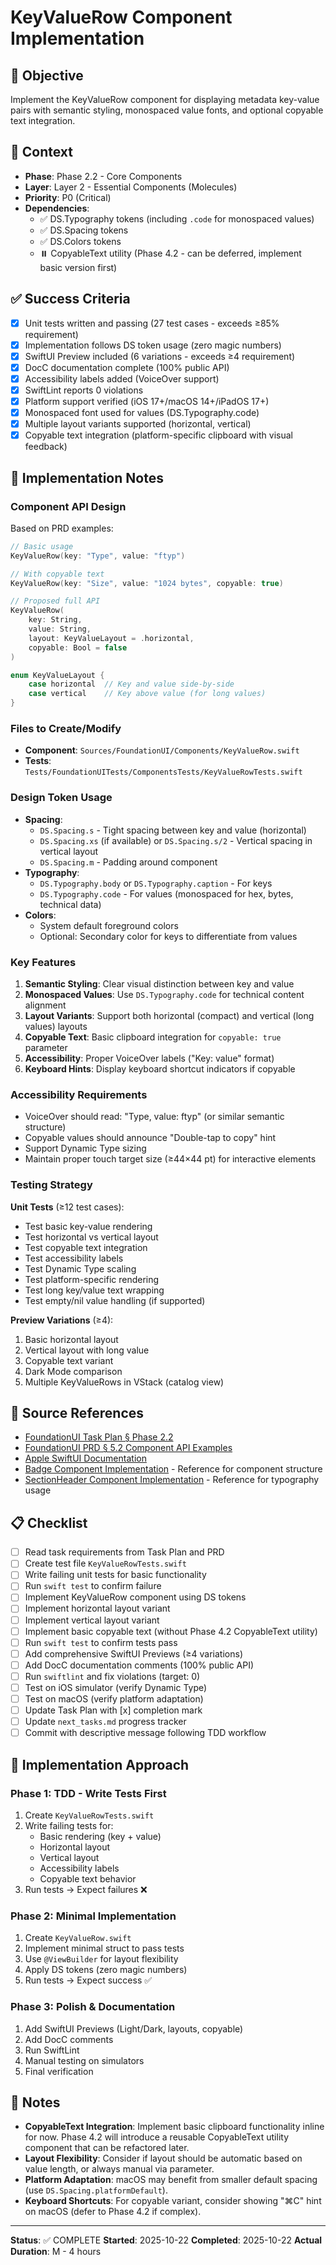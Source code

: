 # KeyValueRow Component Implementation

## 🎯 Objective
Implement the KeyValueRow component for displaying metadata key-value pairs with semantic styling, monospaced value fonts, and optional copyable text integration.

## 🧩 Context
- **Phase**: Phase 2.2 - Core Components
- **Layer**: Layer 2 - Essential Components (Molecules)
- **Priority**: P0 (Critical)
- **Dependencies**:
  - ✅ DS.Typography tokens (including `.code` for monospaced values)
  - ✅ DS.Spacing tokens
  - ✅ DS.Colors tokens
  - ⏸️ CopyableText utility (Phase 4.2 - can be deferred, implement basic version first)

## ✅ Success Criteria
- [x] Unit tests written and passing (27 test cases - exceeds ≥85% requirement)
- [x] Implementation follows DS token usage (zero magic numbers)
- [x] SwiftUI Preview included (6 variations - exceeds ≥4 requirement)
- [x] DocC documentation complete (100% public API)
- [x] Accessibility labels added (VoiceOver support)
- [x] SwiftLint reports 0 violations
- [x] Platform support verified (iOS 17+/macOS 14+/iPadOS 17+)
- [x] Monospaced font used for values (DS.Typography.code)
- [x] Multiple layout variants supported (horizontal, vertical)
- [x] Copyable text integration (platform-specific clipboard with visual feedback)

## 🔧 Implementation Notes

### Component API Design
Based on PRD examples:
```swift
// Basic usage
KeyValueRow(key: "Type", value: "ftyp")

// With copyable text
KeyValueRow(key: "Size", value: "1024 bytes", copyable: true)

// Proposed full API
KeyValueRow(
    key: String,
    value: String,
    layout: KeyValueLayout = .horizontal,
    copyable: Bool = false
)

enum KeyValueLayout {
    case horizontal  // Key and value side-by-side
    case vertical    // Key above value (for long values)
}
```

### Files to Create/Modify
- **Component**: `Sources/FoundationUI/Components/KeyValueRow.swift`
- **Tests**: `Tests/FoundationUITests/ComponentsTests/KeyValueRowTests.swift`

### Design Token Usage
- **Spacing**:
  - `DS.Spacing.s` - Tight spacing between key and value (horizontal)
  - `DS.Spacing.xs` (if available) or `DS.Spacing.s/2` - Vertical spacing in vertical layout
  - `DS.Spacing.m` - Padding around component
- **Typography**:
  - `DS.Typography.body` or `DS.Typography.caption` - For keys
  - `DS.Typography.code` - For values (monospaced for hex, bytes, technical data)
- **Colors**:
  - System default foreground colors
  - Optional: Secondary color for keys to differentiate from values

### Key Features
1. **Semantic Styling**: Clear visual distinction between key and value
2. **Monospaced Values**: Use `DS.Typography.code` for technical content alignment
3. **Layout Variants**: Support both horizontal (compact) and vertical (long values) layouts
4. **Copyable Text**: Basic clipboard integration for `copyable: true` parameter
5. **Accessibility**: Proper VoiceOver labels ("Key: value" format)
6. **Keyboard Hints**: Display keyboard shortcut indicators if copyable

### Accessibility Requirements
- VoiceOver should read: "Type, value: ftyp" (or similar semantic structure)
- Copyable values should announce "Double-tap to copy" hint
- Support Dynamic Type sizing
- Maintain proper touch target size (≥44×44 pt) for interactive elements

### Testing Strategy
**Unit Tests** (≥12 test cases):
- Test basic key-value rendering
- Test horizontal vs vertical layout
- Test copyable text integration
- Test accessibility labels
- Test Dynamic Type scaling
- Test platform-specific rendering
- Test long key/value text wrapping
- Test empty/nil value handling (if supported)

**Preview Variations** (≥4):
1. Basic horizontal layout
2. Vertical layout with long value
3. Copyable text variant
4. Dark Mode comparison
5. Multiple KeyValueRows in VStack (catalog view)

## 🧠 Source References
- [FoundationUI Task Plan § Phase 2.2](../../../DOCS/AI/ISOViewer/FoundationUI_TaskPlan.md)
- [FoundationUI PRD § 5.2 Component API Examples](../../../DOCS/AI/ISOViewer/FoundationUI_PRD.md)
- [Apple SwiftUI Documentation](https://developer.apple.com/documentation/swiftui)
- [Badge Component Implementation](../../Sources/FoundationUI/Components/Badge.swift) - Reference for component structure
- [SectionHeader Component Implementation](../../Sources/FoundationUI/Components/SectionHeader.swift) - Reference for typography usage

## 📋 Checklist
- [ ] Read task requirements from Task Plan and PRD
- [ ] Create test file `KeyValueRowTests.swift`
- [ ] Write failing unit tests for basic functionality
- [ ] Run `swift test` to confirm failure
- [ ] Implement KeyValueRow component using DS tokens
- [ ] Implement horizontal layout variant
- [ ] Implement vertical layout variant
- [ ] Implement basic copyable text (without Phase 4.2 CopyableText utility)
- [ ] Run `swift test` to confirm tests pass
- [ ] Add comprehensive SwiftUI Previews (≥4 variations)
- [ ] Add DocC documentation comments (100% public API)
- [ ] Run `swiftlint` and fix violations (target: 0)
- [ ] Test on iOS simulator (verify Dynamic Type)
- [ ] Test on macOS (verify platform adaptation)
- [ ] Update Task Plan with [x] completion mark
- [ ] Update `next_tasks.md` progress tracker
- [ ] Commit with descriptive message following TDD workflow

## 🚀 Implementation Approach

### Phase 1: TDD - Write Tests First
1. Create `KeyValueRowTests.swift`
2. Write failing tests for:
   - Basic rendering (key + value)
   - Horizontal layout
   - Vertical layout
   - Accessibility labels
   - Copyable text behavior
3. Run tests → Expect failures ❌

### Phase 2: Minimal Implementation
1. Create `KeyValueRow.swift`
2. Implement minimal struct to pass tests
3. Use `@ViewBuilder` for layout flexibility
4. Apply DS tokens (zero magic numbers)
5. Run tests → Expect success ✅

### Phase 3: Polish & Documentation
1. Add SwiftUI Previews (Light/Dark, layouts, copyable)
2. Add DocC comments
3. Run SwiftLint
4. Manual testing on simulators
5. Final verification

## 📝 Notes
- **CopyableText Integration**: Implement basic clipboard functionality inline for now. Phase 4.2 will introduce a reusable CopyableText utility component that can be refactored later.
- **Layout Flexibility**: Consider if layout should be automatic based on value length, or always manual via parameter.
- **Platform Adaptation**: macOS may benefit from smaller default spacing (use `DS.Spacing.platformDefault`).
- **Keyboard Shortcuts**: For copyable variant, consider showing "⌘C" hint on macOS (defer to Phase 4.2 if complex).

---

**Status**: ✅ COMPLETE
**Started**: 2025-10-22
**Completed**: 2025-10-22
**Actual Duration**: M - 4 hours
